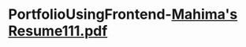 # PortfolioUsingFrontend-[Mahima's Resume111.pdf](https://github.com/YOGINIMAHIMA1/PortfolioUsingFrontend-/files/12497799/Mahima.s.Resume111.pdf)
